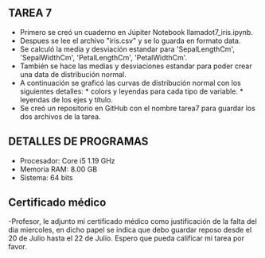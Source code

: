 ## TAREA 7

- Primero se creó un cuaderno en Júpiter Notebook llamadot7_iris.ipynb.
- Despues se lee el archivo "iris.csv" y se lo guarda en formato data.  
- Se calculó la media y desviación estandar para 'SepalLengthCm', 'SepalWidthCm', 'PetalLengthCm', 'PetalWidthCm'.
- También se hace las medias y desviaciones estandar para poder crear una data de distribución normal.
- A continuación se graficó las curvas de distribución normal con los siguientes detalles:
        * colors y leyendas para cada tipo de variable.
        * leyendas de los ejes y título.
- Se creó un repositorio en GitHub con el nombre tarea7 para guardar los dos archivos de la tarea. 

 
## DETALLES DE PROGRAMAS 
- Procesador: Core i5 1.19 GHz
- Memoria RAM: 8.00 GB
- Sistema: 64 bits


## Certificado médico 
-Profesor, le adjunto mi certificado médico como justificación de la falta del día miercoles, en dicho papel se indica que debo guardar reposo desde el 20 de Julio hasta el 22 de Julio. Espero que pueda calificar mi tarea por favor. 
